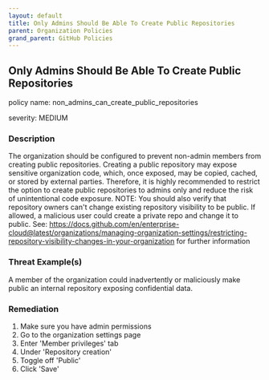 ```yaml
---
layout: default
title: Only Admins Should Be Able To Create Public Repositories
parent: Organization Policies
grand_parent: GitHub Policies
---
```



## Only Admins Should Be Able To Create Public Repositories
policy name: non_admins_can_create_public_repositories

severity: MEDIUM

### Description
The organization should be configured to prevent non-admin members from creating public repositories. Creating a public repository may expose sensitive organization code, which, once exposed, may be copied, cached, or stored by external parties. Therefore, it is highly recommended to restrict the option to create public repositories to admins only and reduce the risk of unintentional code exposure. NOTE: You should also verify that repository owners can't change existing repository visibility to be public. If allowed, a malicious user could create a private repo and change it to public. See: https://docs.github.com/en/enterprise-cloud@latest/organizations/managing-organization-settings/restricting-repository-visibility-changes-in-your-organization for further information

### Threat Example(s)
A member of the organization could inadvertently or maliciously make public an internal repository exposing confidential data.



### Remediation
1. Make sure you have admin permissions
2. Go to the organization settings page
3. Enter 'Member privileges' tab
4. Under 'Repository creation'
5. Toggle off 'Public'
6. Click 'Save'




